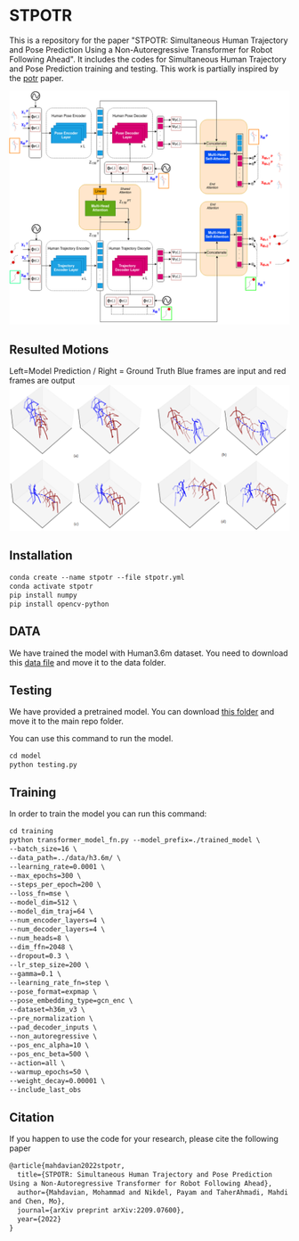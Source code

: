 # STPOTR
This is a repository for the paper "STPOTR: Simultaneous Human Trajectory and Pose Prediction Using a Non-Autoregressive Transformer for Robot Following Ahead". It includes the codes for Simultaneous Human Trajectory and Pose Prediction training and testing. This work is partially inspired by the [potr](https://github.com/idiap/potr) paper.

![alt text](images/my_model.png)

## Resulted Motions
Left=Model Prediction / Right = Ground Truth
Blue frames are input and red frames are output
![alt text](images/motion.png)

## Installation
```
conda create --name stpotr --file stpotr.yml
conda activate stpotr
pip install numpy
pip install opencv-python
```
## DATA
We have trained the model with Human3.6m dataset. You need to download this [data file](https://drive.google.com/file/d/1pNQKtnd1rIl7qPjqIZIJXWDVgisEvabN/view?usp=sharing) and move it to the data folder.

## Testing

We have provided a pretrained model. You can download [this folder](https://drive.google.com/file/d/15eCdRhV1ICyCdAvIAV4DNL9jkdyJUkZ1/view?usp=sharing) and move it to the main repo folder.

You can use this command to run the model.
```
cd model
python testing.py
```
## Training

In order to train the model you can run this command:
```
cd training
python transformer_model_fn.py --model_prefix=./trained_model \
--batch_size=16 \
--data_path=../data/h3.6m/ \
--learning_rate=0.0001 \
--max_epochs=300 \
--steps_per_epoch=200 \
--loss_fn=mse \
--model_dim=512 \
--model_dim_traj=64 \
--num_encoder_layers=4 \
--num_decoder_layers=4 \
--num_heads=8 \
--dim_ffn=2048 \
--dropout=0.3 \
--lr_step_size=200 \
--gamma=0.1 \
--learning_rate_fn=step \
--pose_format=expmap \
--pose_embedding_type=gcn_enc \
--dataset=h36m_v3 \
--pre_normalization \
--pad_decoder_inputs \
--non_autoregressive \
--pos_enc_alpha=10 \
--pos_enc_beta=500 \
--action=all \
--warmup_epochs=50 \
--weight_decay=0.00001 \
--include_last_obs
```

## Citation
If you happen to use the code for your research, please cite the following paper

```
@article{mahdavian2022stpotr,
  title={STPOTR: Simultaneous Human Trajectory and Pose Prediction Using a Non-Autoregressive Transformer for Robot Following Ahead},
  author={Mahdavian, Mohammad and Nikdel, Payam and TaherAhmadi, Mahdi and Chen, Mo},
  journal={arXiv preprint arXiv:2209.07600},
  year={2022}
}

```
